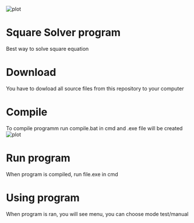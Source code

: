 ![plot](https://cs6.pikabu.ru/avatars/885/v885226-734042827.jpg)
# Square Solver program
Best way to solve square equation

# Download 
You have to dowload all source files from this repository to your computer
# Compile
To compile programm run compile.bat in cmd and .exe file will be created
![plot](img/compile)
# Run program
When program is compiled, run file.exe in cmd
# Using program
When program is ran, you will see menu, you can choose mode test/manual
